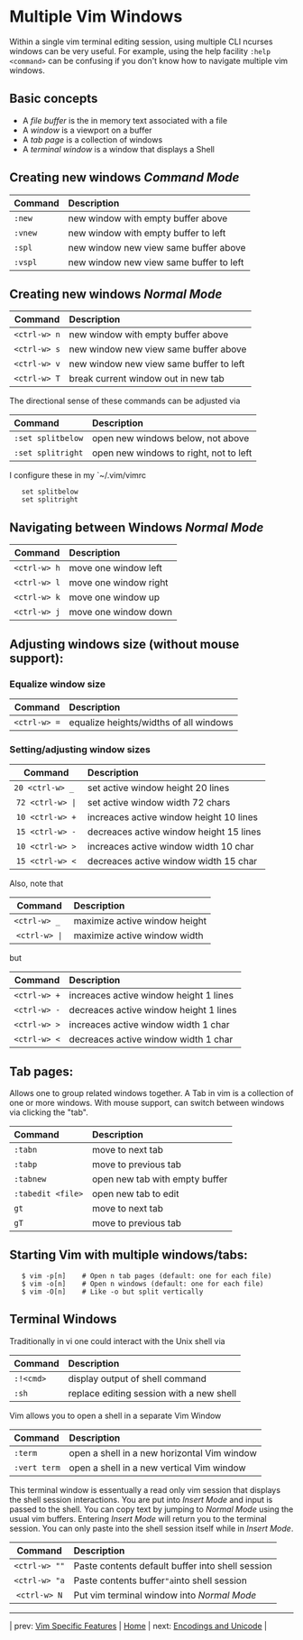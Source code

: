 # Multiple Vim Windows
Within a single vim terminal editing session, using multiple
CLI ncurses windows can be very useful.  For example,
using the help facility `:help <command>` can be confusing
if you don't know how to navigate multiple vim windows.

## Basic concepts
* A _file buffer_ is the in memory text associated with a file
* A _window_ is a viewport on a buffer
* A _tab page_ is a collection of windows
* A _terminal window_ is a window that displays a Shell

## Creating new windows _Command Mode_

| Command | Description                             |
|:------- |:--------------------------------------- |
| `:new`  | new window with empty buffer above      |
| `:vnew` | new window with empty buffer to left    |
| `:spl`  | new window new view same buffer above   |
| `:vspl` | new window new view same buffer to left |

## Creating new windows _Normal Mode_

| Command      | Description                             |
|:------------:|:--------------------------------------- |
| `<ctrl-w> n` | new window with empty buffer above      |
| `<ctrl-w> s` | new window new view same buffer above   |
| `<ctrl-w> v` | new window new view same buffer to left |
| `<ctrl-w> T` | break current window out in new tab     |

The directional sense of these commands can be adjusted via

| Command           | Description                            |
|:----------------- |:-------------------------------------- |
| `:set splitbelow` | open new windows below, not above      |
| `:set splitright` | open new windows to right, not to left |

I configure these in my `~/.vim/vimrc
```
   set splitbelow
   set splitright
```

## Navigating between Windows _Normal Mode_

| Command      | Description           |
|:------------:|:--------------------- |
| `<ctrl-w> h` | move one window left  |
| `<ctrl-w> l` | move one window right |
| `<ctrl-w> k` | move one window up    |
| `<ctrl-w> j` | move one window down  |

## Adjusting windows size (without mouse support):

### Equalize window size

| Command         | Description                            |
|:---------------:|:-------------------------------------- |
| `<ctrl-w> =`    | equalize heights/widths of all windows |

### Setting/adjusting window sizes

| Command           | Description                             |
|:-----------------:|:--------------------------------------- |
| `20 <ctrl-w> _ `  | set active window height 20 lines       |
| `72 <ctrl-w> \|`  | set active window width 72 chars        |
| `10 <ctrl-w> +`   | increaces active window height 10 lines |
| `15 <ctrl-w> -`   | decreaces active window height 15 lines |
| `10 <ctrl-w> >`   | increaces active window width 10 char   |
| `15 <ctrl-w> <`   | decreaces active window width 15 char   |

Also, note that

| Command        | Description                   |
|:--------------:|:----------------------------- |
| `<ctrl-w> _ `  | maximize active window height |
| `<ctrl-w> \|`  | maximize active window width  |

but

| Command      | Description                            |
|:------------:|:-------------------------------------- |
| `<ctrl-w> +` | increaces active window height 1 lines |
| `<ctrl-w> -` | decreaces active window height 1 lines |
| `<ctrl-w> >` | increaces active window width 1 char   |
| `<ctrl-w> <` | decreaces active window width 1 char   |

## Tab pages:
Allows one to group related windows together.  A Tab in vim
is a collection of one or more windows.  With mouse support,
can switch between windows via clicking the "tab".

| Command           | Description                    |
|:----------------- |:------------------------------ |
| `:tabn`           | move to next tab               |
| `:tabp`           | move to previous tab           |
| `:tabnew`         | open new tab with empty buffer |
| `:tabedit <file>` | open new tab to edit <file>    |
| `gt`              | move to next tab               |
| `gT`              | move to previous tab           |

## Starting Vim with multiple windows/tabs:
```
   $ vim -p[n]    # Open n tab pages (default: one for each file)
   $ vim -o[n]    # Open n windows (default: one for each file)
   $ vim -O[n]    # Like -o but split vertically
```
## Terminal Windows
Traditionally in vi one could interact with the Unix shell via

| Command   | Description                              |
|:--------- |:---------------------------------------- |
| `:!<cmd>` | display output of shell command <cmd>    |
| `:sh`     | replace editing session with a new shell |

Vim allows you to open a shell in a separate Vim Window

| Command      | Description                                 |
|:------------ |:------------------------------------------- |
| `:term`      | open a shell in a new horizontal Vim window |
| `:vert term` | open a shell in a new vertical Vim window   |

This terminal window is essentually a read only vim session that
displays the shell session interactions.  You are put into
_Insert Mode_ and input is passed to the shell.  You can copy
text by jumping to _Normal Mode_ using the usual vim buffers.
Entering _Insert Mode_ will return you to the terminal session.
You can only paste into the shell session itself while in _Insert Mode_.

| Command        | Description                                      |
|:--------------:|:------------------------------------------------ |
| `<ctrl-w> ""`  | Paste contents default buffer into shell session |
| `<ctrl-w> "a`  | Paste contents buffer`"a`into shell session      |
| `<ctrl-w> N`   | Put vim terminal window into _Normal Mode_       |

---

| prev: [Vim Specific Features][1] | [Home][2] | next: [Encodings and Unicode][3] |

[1]: <vimSpecificFeatures.md>
[2]: <README.md>
[3]: <encodingsUnicode.md>
